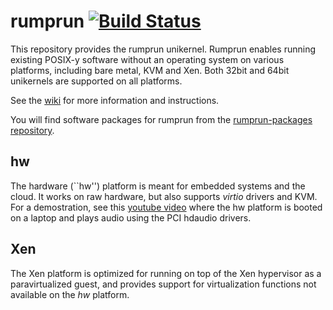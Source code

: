 rumprun [![Build Status](https://travis-ci.org/rumpkernel/rumprun.svg?branch=master)](https://travis-ci.org/rumpkernel/rumprun)
=======

This repository provides the rumprun unikernel.  Rumprun enables running
existing POSIX-y software without an operating system on various
platforms, including bare metal, KVM and Xen.  Both 32bit and 64bit
unikernels are supported on all platforms.

See the [wiki](http://wiki.rumpkernel.org/Repo:-rumprun) for more
information and instructions.

You will find software packages for rumprun from the
[rumprun-packages repository](http://repo.rumpkernel.org/rumprun-packages).

hw
--

The hardware (``hw'') platform is meant for embedded systems
and the cloud.  It works on raw hardware, but also supports
_virtio_ drivers and KVM.  For a demostration, see this [youtube
video](https://www.youtube.com/watch?v=EyeRplLMx4c) where the hw
platform is booted on a laptop and plays audio using the PCI hdaudio
drivers.

Xen
---

The Xen platform is optimized for running on top of the Xen hypervisor
as a paravirtualized guest, and provides support for virtualization
functions not available on the _hw_ platform.

